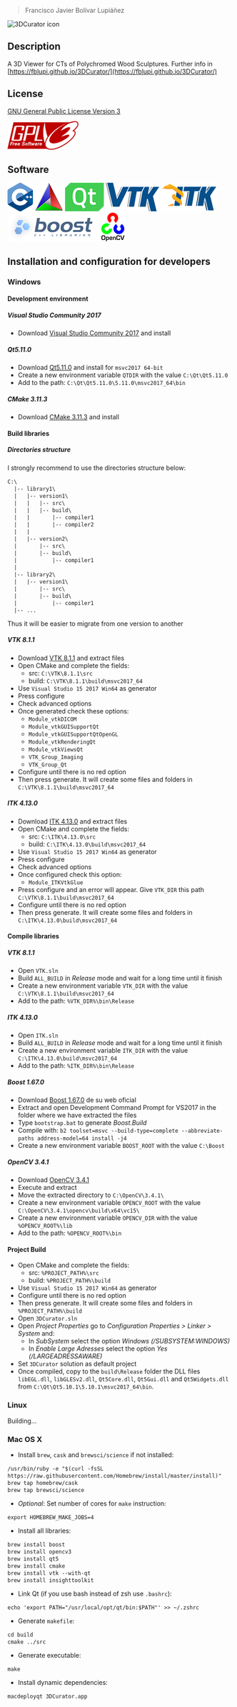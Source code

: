
> Francisco Javier Bolívar Lupiáñez

![3DCurator icon](https://fblupi.github.io/3DCurator/img/icon.png)

## Description

A 3D Viewer for CTs of Polychromed Wood Sculptures. Further info in [https://fblupi.github.io/3DCurator/](https://fblupi.github.io/3DCurator/)

## License

[GNU General Public License Version 3](LICENSE)

![GNU GPL v3](https://raw.githubusercontent.com/fblupi/3DCurator/assets/libs/64/gplv3.png)

## Software

![C++](https://raw.githubusercontent.com/fblupi/3DCurator/assets/libs/64/c++.png)
![CMake](https://raw.githubusercontent.com/fblupi/3DCurator/assets/libs/64/cmake.png)
![Qt](https://raw.githubusercontent.com/fblupi/3DCurator/assets/libs/64/qt.png)
![VTK](https://raw.githubusercontent.com/fblupi/3DCurator/assets/libs/64/vtk.png)
![ITK](https://raw.githubusercontent.com/fblupi/3DCurator/assets/libs/64/itk.png)
![Boost](https://raw.githubusercontent.com/fblupi/3DCurator/assets/libs/64/boost.png)
![OpenCV](https://raw.githubusercontent.com/fblupi/3DCurator/assets/libs/64/opencv.png)

## Installation and configuration for developers

### Windows

#### Development environment

##### Visual Studio Community 2017

* Download [Visual Studio Community 2017](https://www.visualstudio.com/es-es/downloads/download-visual-studio-vs.aspx) and install

##### Qt5.11.0

* Download [Qt5.11.0](http://download.qt.io/official_releases/qt/5.11/5.11.0/qt-opensource-windows-x86-5.11.0.exe) and install for `msvc2017 64-bit`
* Create a new environment variable `QTDIR` with the value `C:\Qt\Qt5.11.0`
* Add to the path: `C:\Qt\Qt5.11.0\5.11.0\msvc2017_64\bin`

##### CMake 3.11.3

* Download [CMake 3.11.3](https://cmake.org/files/v3.11/cmake-3.11.3-win64-x64.msi) and install

#### Build libraries

##### Directories structure

I strongly recommend to use the directories structure below:

```
C:\
  |-- library1\
  |   |-- version1\
  |   |   |-- src\
  |   |   |-- build\
  |   |       |-- compiler1
  |   |       |-- compiler2
  |   |
  |   |-- version2\
  |       |-- src\
  |       |-- build\
  |           |-- compiler1
  |
  |-- library2\
  |   |-- version1\
  |       |-- src\
  |       |-- build\
  |           |-- compiler1
  |-- ...
```

Thus it will be easier to migrate from one version to another

##### VTK 8.1.1

* Download [VTK 8.1.1](http://www.vtk.org/files/release/8.1/VTK-8.1.1.zip) and extract files
* Open CMake and complete the fields:
  + src: `C:\VTK\8.1.1\src`
  + build: `C:\VTK\8.1.1\build\msvc2017_64`
* Use `Visual Studio 15 2017 Win64` as generator
* Press configure
* Check advanced options
* Once generated check these options:
  + `Module_vtkDICOM`
  + `Module_vtkGUISupportQt`
  + `Module_vtkGUISupportQtOpenGL`
  + `Module_vtkRenderingQt`
  + `Module_vtkViewsQt`
  + `VTK_Group_Imaging`
  + `VTK_Group_Qt`
* Configure until there is no red option
* Then press generate. It will create some files and folders in `C:\VTK\8.1.1\build\msvc2017_64`

##### ITK 4.13.0

* Download [ITK 4.13.0](https://sourceforge.net/projects/itk/files/itk/4.13/InsightToolkit-4.13.0.zip/download) and extract files
* Open CMake and complete the fields:
  + src: `C:\ITK\4.13.0\src`
  + build: `C:\ITK\4.13.0\build\msvc2017_64`
* Use `Visual Studio 15 2017 Win64` as generator
* Press configure
* Check advanced options
* Once configured check this option:
  + `Module_ITKVtkGlue`
* Press configure and an error will appear. Give `VTK_DIR` this path `C:\VTK\8.1.1\build\msvc2017_64`
* Configure until there is no red option
* Then press generate. It will create some files and folders in `C:\ITK\4.13.0\build\msvc2017_64`

#### Compile libraries

##### VTK 8.1.1

* Open `VTK.sln`
* Build `ALL_BUILD` in *Release* mode and wait for a long time until it finish
* Create a new environment variable `VTK_DIR` with the value `C:\VTK\8.1.1\build\msvc2017_64`
* Add to the path: `%VTK_DIR%\bin\Release`

##### ITK 4.13.0

* Open `ITK.sln`
* Build `ALL_BUILD` in *Release* mode and wait for a long time until it finish
* Create a new environment variable `ITK_DIR` with the value `C:\ITK\4.13.0\build\msvc2017_64`
* Add to the path: `%ITK_DIR%\bin\Release`

##### Boost 1.67.0

* Download [Boost 1.67.0](http://sourceforge.net/projects/boost/files/boost/1.67.0/) de su web oficial
* Extract and open Development Command Prompt for VS2017 in the folder where we have extracted the files
* Type `bootstrap.bat` to generate *Boost.Build*
* Compile with: `b2 toolset=msvc --build-type=complete --abbreviate-paths address-model=64 install -j4`
* Create a new environment variable `BOOST_ROOT` with the value `C:\Boost`

##### OpenCV 3.4.1

* Download [OpenCV 3.4.1](https://sourceforge.net/projects/opencvlibrary/files/opencv-win/3.4.1/opencv-3.4.1-vc14_vc15.exe/download)
* Execute and extract
* Move the extracted directory to `C:\OpenCV\3.4.1\`
* Create a new environment variable `OPENCV_ROOT` with the value `C:\OpenCV\3.4.1\opencv\build\x64\vc15\`
* Create a new environment variable `OPENCV_DIR` with the value `%OPENCV_ROOT%\lib`
* Add to the path: `%OPENCV_ROOT%\bin`

#### Project Build

* Open CMake and complete the fields:
  + src: `%PROJECT_PATH%\src`
  + build: `%PROJECT_PATH%\build`
* Use `Visual Studio 15 2017 Win64` as generator
* Configure until there is no red option
* Then press generate. It will create some files and folders in `%PROJECT_PATH%\build`
* Open `3DCurator.sln`
* Open *Project Properties* go to *Configuration Properties > Linker > System* and:
  * In *SubSystem* select the option *Windows (/SUBSYSTEM:WINDOWS)*
  * In *Enable Large Adresses* select the option *Yes (/LARGEADRESSAWARE)*
* Set `3DCurator` solution as default project
* Once compiled, copy to the `build\Release` folder the DLL files `libEGL.dll`, `libGLESv2.dll`, `Qt5Core.dll`, `Qt5Gui.dll` and `Qt5Widgets.dll` from `C:\Qt\Qt5.10.1\5.10.1\msvc2017_64\bin`.

### Linux

Building...

### Mac OS X

* Install `brew`, `cask` and `brewsci/science` if not installed:

```
/usr/bin/ruby -e "$(curl -fsSL https://raw.githubusercontent.com/Homebrew/install/master/install)"
brew tap homebrew/cask
brew tap brewsci/science
```

* *Optional*: Set number of cores for `make` instruction: 

```
export HOMEBREW_MAKE_JOBS=4
```

* Install all libraries:

```
brew install boost
brew install opencv3
brew install qt5
brew install cmake
brew install vtk --with-qt
brew install insighttoolkit
```

* Link Qt (if you use bash instead of zsh use `.bashrc`):
```
echo 'export PATH="/usr/local/opt/qt/bin:$PATH"' >> ~/.zshrc
```

* Generate `makefile`:

```
cd build
cmake ../src
```

* Generate executable:

```
make
```

* Install dynamic dependencies:

```
macdeployqt 3DCurator.app
```
